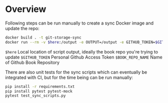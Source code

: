 # Overview

Following steps can be run  manually to create a sync Docker image and update the repo:

```sh
docker build . -t git-storage-sync
docker run --rm -v $here:/output -e OUTPUT=/output -e GITHUB_TOKEN=$GITHUB_TOKEN -e BOOK_REPO_NAME=$BOOK_REPO_NAME git-storage-sync
```
`$here` Local location of script output, ideally the book repo you're trying to update
`$GITHUB_TOKEN` Personal Github Access Token
`$BOOK_REPO_NAME` Name of Github Book Repository

There are also unit tests for the sync scripts which can eventually be integrated with CI, but for the time being can be run manually:

```sh
pip install -r requirements.txt
pip install pytest pytest-mock
pytest test_sync_scripts.py
```
